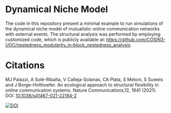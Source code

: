 # Dynamical Niche Model
The code in this repository present a minimal example to run simulations of the dynamical niche model of mutualistic online communication networks with external events. The structural analysis was performed by employing customized code, which is publicly available at: https://github.com/COSIN3-UOC/nestedness_modularity_in-block_nestedness_analysis.

# Citations
MJ Palazzi, A Solé-Ribalta, V Calleja-Solanas, CA Plata, S Meloni, S Suweis and J Borge-Holthoefer. An ecological approach to structural flexibility in online communication systems. Nature Communications,12, 1941 (2021). DOI: [10.1038/s41467-021-22184-2](https://doi.org/10.1038/s41467-021-22184-2)

[![DOI](https://zenodo.org/badge/341152021.svg)](https://zenodo.org/badge/latestdoi/341152021)
